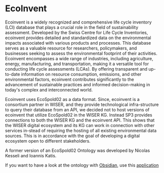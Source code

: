 # EcoInvent

Ecoinvent is a widely recognized and comprehensive life cycle inventory (LCI) database that plays a crucial role in the field of sustainability assessment. Developed by the Swiss Centre for Life Cycle Inventories, ecoinvent provides detailed and standardized data on the environmental impacts associated with various products and processes. This database serves as a valuable resource for researchers, policymakers, and businesses seeking to assess the environmental footprint of their activities. Ecoinvent encompasses a wide range of industries, including agriculture, energy, manufacturing, and transportation, making it a versatile tool for conducting life cycle assessments (LCAs). By offering transparent and up-to-date information on resource consumption, emissions, and other environmental factors, ecoinvent contributes significantly to the advancement of sustainable practices and informed decision-making in today's complex and interconnected world.

Ecoinvent uses EcoSpold02 as a data format. Since, ecoinvent is a consortium partner in WISER, and they provide technological infra-structure to query their database from an API, we decided not to host versions of ecoinvent that utilize EcoSpold02 in the WISER KG. Instead SP3 provides connections to both the WISER KG and the ecoinvent API. This shows that the WISER digital ecosystem and its KG can work in connection with other services in-stead of requiring the hosting of all existing environmental data sources. This is in accordance with the goal of developing a digital ecosystem open to different stakeholders.

A former version of an EcoSpold02 Ontology was developed by Nicolas Kesseli and Ioannis Katis.

If you want to have a look at the ontology with [Obsidian](https://obsidian.md/), use this [application](https://github.com/wiser-flagship/wiser-sp4-ecospold-doc-converter.git)
